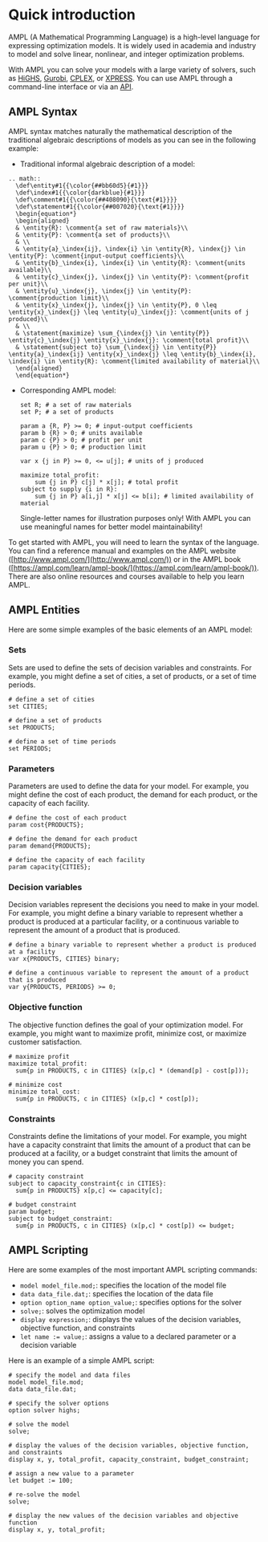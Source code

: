 # Quick introduction

AMPL (A Mathematical Programming Language) is a high-level language for expressing optimization models. It is widely used in academia and industry to model and solve linear, nonlinear, and integer optimization problems.

With AMPL you can solve your models with a large variety of solvers, such as [HiGHS](https://ampl.com/products/solvers/open-source-solvers/), [Gurobi](https://ampl.com/products/solvers/solvers-we-sell/gurobi/), [CPLEX](https://ampl.com/products/solvers/solvers-we-sell/cplex/), or [XPRESS](https://ampl.com/products/solvers/solvers-we-sell/xpress/). You can
use AMPL through a command-line interface or via an [API](apis.md).

## AMPL Syntax

AMPL syntax matches naturally the mathematical description of the traditional algebraic descriptions
of models as you can see in the following example:

- Traditional informal algebraic description of a model:

```{eval-rst}
.. math::
  \def\entity#1{{\color{##bb60d5}{#1}}}
  \def\index#1{{\color{darkblue}{#1}}}
  \def\comment#1{{\color{##408090}{\text{#1}}}}
  \def\statement#1{{\color{##007020}{\text{#1}}}}
  \begin{equation*}
  \begin{aligned}
  & \entity{R}: \comment{a set of raw materials}\\
  & \entity{P}: \comment{a set of products}\\
  & \\
  & \entity{a}_\index{ij}, \index{i} \in \entity{R}, \index{j} \in \entity{P}: \comment{input-output coefficients}\\
  & \entity{b}_\index{i}, \index{i} \in \entity{R}: \comment{units available}\\
  & \entity{c}_\index{j}, \index{j} \in \entity{P}: \comment{profit per unit}\\
  & \entity{u}_\index{j}, \index{j} \in \entity{P}: \comment{production limit}\\
  & \entity{x}_\index{j}, \index{j} \in \entity{P}, 0 \leq \entity{x}_\index{j} \leq \entity{u}_\index{j}: \comment{units of j produced}\\
  & \\
  & \statement{maximize} \sum_{\index{j} \in \entity{P}} \entity{c}_\index{j} \entity{x}_\index{j}: \comment{total profit}\\
  & \statement{subject to} \sum_{\index{j} \in \entity{P}} \entity{a}_\index{ij} \entity{x}_\index{j} \leq \entity{b}_\index{i}, \index{i} \in \entity{R}: \comment{limited availability of material}\\
  \end{aligned}
  \end{equation*}
```

- Corresponding AMPL model:

  ```ampl
  set R; # a set of raw materials
  set P; # a set of products
  
  param a {R, P} >= 0; # input-output coefficients
  param b {R} > 0; # units available
  param c {P} > 0; # profit per unit
  param u {P} > 0; # production limit

  var x {j in P} >= 0, <= u[j]; # units of j produced

  maximize total_profit:
      sum {j in P} c[j] * x[j]; # total profit
  subject to supply {i in R}:
      sum {j in P} a[i,j] * x[j] <= b[i]; # limited availability of material
  ```
  Single-letter names for illustration purposes only! With AMPL you can use meaningful names for better model maintainability!

To get started with AMPL, you will need to learn the syntax of the language. You can find a reference manual and examples on the AMPL website ([http://www.ampl.com/](http://www.ampl.com/)) or in the AMPL book ([https://ampl.com/learn/ampl-book/](https://ampl.com/learn/ampl-book/)). There are also online resources and courses available to help you learn AMPL.

## AMPL Entities

Here are some simple examples of the basic elements of an AMPL model:

### Sets

Sets are used to define the sets of decision variables and constraints. For example, you might define a set of cities, a set of products, or a set of time periods.

```ampl
# define a set of cities
set CITIES;

# define a set of products
set PRODUCTS;

# define a set of time periods
set PERIODS;
```

### Parameters

Parameters are used to define the data for your model. For example, you might define the cost of each product, the demand for each product, or the capacity of each facility.

```ampl
# define the cost of each product
param cost{PRODUCTS};

# define the demand for each product
param demand{PRODUCTS};

# define the capacity of each facility
param capacity{CITIES};
```

### Decision variables

Decision variables represent the decisions you need to make in your model. For example, you might define a binary variable to represent whether a product is produced at a particular facility, or a continuous variable to represent the amount of a product that is produced.

```ampl
# define a binary variable to represent whether a product is produced at a facility
var x{PRODUCTS, CITIES} binary;

# define a continuous variable to represent the amount of a product that is produced
var y{PRODUCTS, PERIODS} >= 0;
```

### Objective function

The objective function defines the goal of your optimization model. For example, you might want to maximize profit, minimize cost, or maximize customer satisfaction.

```ampl
# maximize profit
maximize total_profit:
  sum{p in PRODUCTS, c in CITIES} (x[p,c] * (demand[p] - cost[p]));

# minimize cost
minimize total_cost:
  sum{p in PRODUCTS, c in CITIES} (x[p,c] * cost[p]);
```

### Constraints

Constraints define the limitations of your model. For example, you might have a capacity constraint that limits the amount of a product that can be produced at a facility, or a budget constraint that limits the amount of money you can spend.

```ampl
# capacity constraint
subject to capacity_constraint{c in CITIES}:
  sum{p in PRODUCTS} x[p,c] <= capacity[c];

# budget constraint
param budget;
subject to budget_constraint:
  sum{p in PRODUCTS, c in CITIES} (x[p,c] * cost[p]) <= budget;
```

## AMPL Scripting

Here are some examples of the most important AMPL scripting commands:
- `model model_file.mod;`: specifies the location of the model file
- `data data_file.dat;`: specifies the location of the data file
- `option option_name option_value;`: specifies options for the solver
- `solve;`: solves the optimization model
- `display expression;`: displays the values of the decision variables, objective function, and constraints
- `let name := value;`: assigns a value to a declared parameter or a decision variable

Here is an example of a simple AMPL script:
```ampl
# specify the model and data files
model model_file.mod;
data data_file.dat;

# specify the solver options
option solver highs;

# solve the model
solve;

# display the values of the decision variables, objective function, and constraints
display x, y, total_profit, capacity_constraint, budget_constraint;

# assign a new value to a parameter
let budget := 100;

# re-solve the model
solve;

# display the new values of the decision variables and objective function
display x, y, total_profit;
```